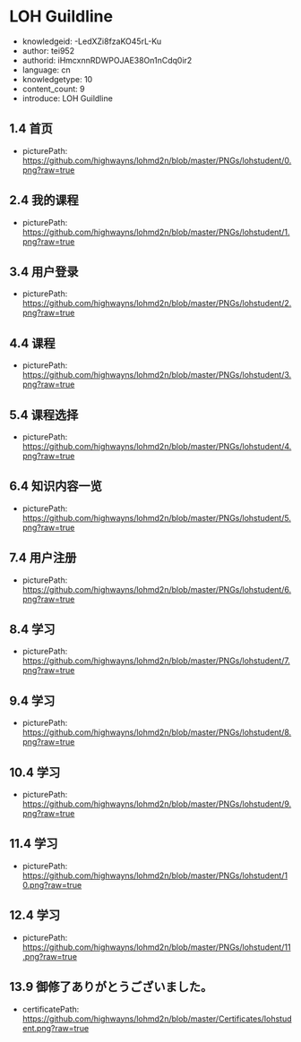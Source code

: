 LOH Guildline
===
* knowledgeid: -LedXZi8fzaKO45rL-Ku
* author: tei952
* authorid: iHmcxnnRDWPOJAE38On1nCdq0ir2
* language: cn
* knowledgetype: 10
* content_count: 9
* introduce: LOH Guildline

## 1.4 首页
* picturePath: https://github.com/highwayns/lohmd2n/blob/master/PNGs/lohstudent/0.png?raw=true

## 2.4 我的课程
* picturePath: https://github.com/highwayns/lohmd2n/blob/master/PNGs/lohstudent/1.png?raw=true

## 3.4 用户登录
* picturePath: https://github.com/highwayns/lohmd2n/blob/master/PNGs/lohstudent/2.png?raw=true

## 4.4 课程
* picturePath: https://github.com/highwayns/lohmd2n/blob/master/PNGs/lohstudent/3.png?raw=true

## 5.4 课程选择
* picturePath: https://github.com/highwayns/lohmd2n/blob/master/PNGs/lohstudent/4.png?raw=true

## 6.4 知识内容一览
* picturePath: https://github.com/highwayns/lohmd2n/blob/master/PNGs/lohstudent/5.png?raw=true

## 7.4 用户注册
* picturePath: https://github.com/highwayns/lohmd2n/blob/master/PNGs/lohstudent/6.png?raw=true

## 8.4 学习
* picturePath: https://github.com/highwayns/lohmd2n/blob/master/PNGs/lohstudent/7.png?raw=true

## 9.4 学习
* picturePath: https://github.com/highwayns/lohmd2n/blob/master/PNGs/lohstudent/8.png?raw=true

## 10.4 学习
* picturePath: https://github.com/highwayns/lohmd2n/blob/master/PNGs/lohstudent/9.png?raw=true

## 11.4 学习
* picturePath: https://github.com/highwayns/lohmd2n/blob/master/PNGs/lohstudent/10.png?raw=true

## 12.4 学习
* picturePath: https://github.com/highwayns/lohmd2n/blob/master/PNGs/lohstudent/11.png?raw=true

## 13.9 御修了ありがとうございました。
* certificatePath: https://github.com/highwayns/lohmd2n/blob/master/Certificates/lohstudent.png?raw=true

